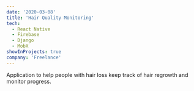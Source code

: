```yaml
---
date: '2020-03-08'
title: 'Hair Quality Monitoring'
tech:
  - React Native
  - Firebase
  - Django
  - MobX
showInProjects: true
company: 'Freelance'
---
```


Application to help people with hair loss keep track of hair regrowth and monitor progress.
